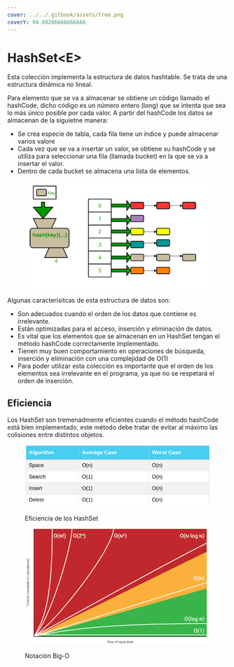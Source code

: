 ```yaml
---
cover: ../../.gitbook/assets/tree.png
coverY: 94.60266666666666
---
```


# HashSet\<E>

Esta colección implementa la estructura de datos hashtable. Se trata de una estructura dinámica no lineal.

Para elemento que se va a almacenar se obtiene un código llamado el hashCode, dicho código es un número entero (long) que se intenta que sea lo más único posible por cada valor. A partir del hashCode los datos se almacenan de la siguietne manera:

* Se crea especie de tabla, cada fila tiene un índice y puede almacenar varios valore
* Cada vez que se va a insertar un valor, se obtiene su hashCode y se utiliza para seleccionar una fila (llamada bucket) en la que se va a insertar el valor.
* Dentro de cada bucket se almacena una lista de elementos.

<figure><img src="../../.gitbook/assets/image (22).png" alt=""><figcaption></figcaption></figure>

Algunas caracterísitcas de esta estructura de datos son:

* Son adecuados cuando el orden de los datos que contiene es irrelevante.
* Están optimizadas para el acceso, inserción y eliminación de datos.
* Es vital que los elementos que se almacenan en un HashSet tengan el método hashCode correctamente implementado.
* Tienen muy buen comportamiento en operaciones de búsqueda, inserción y eliminación con una complejidad de O(1)
* Para poder utilizar esta colección es importante que el orden de los elementos sea irrelevante en el programa, ya que no se respetará el orden de inserción.

## Eficiencia

Los HashSet son tremenadmente eficientes cuando el método hashCode está bien implementado, este método debe tratar de evitar al máximo las colisiones entre distintos objetos.

<figure><img src="../../.gitbook/assets/image (23).png" alt=""><figcaption><p>Eficiencia de los HashSet</p></figcaption></figure>

<figure><img src="../../.gitbook/assets/image (12).png" alt=""><figcaption><p>Notación Big-O</p></figcaption></figure>
